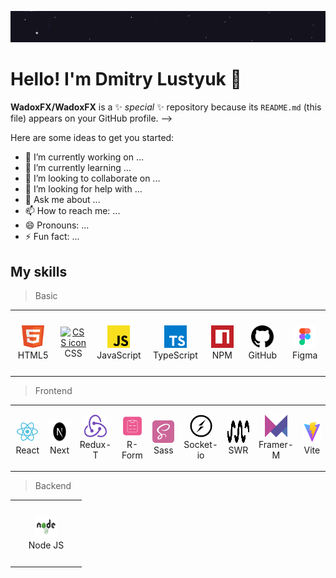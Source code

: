 <a href="https://github.com/WadoxFX"><img src="https://github.com/WadoxFX/WadoxFX/blob/main/images/header.gif" alt="Header"></a>

# Hello! I'm Dmitry Lustyuk 👋

**WadoxFX/WadoxFX** is a ✨ _special_ ✨ repository because its `README.md` (this file) appears on your GitHub profile. -->

Here are some ideas to get you started:

- 🔭 I’m currently working on ...
- 🌱 I’m currently learning ...
- 👯 I’m looking to collaborate on ...
- 🤔 I’m looking for help with ...
- 💬 Ask me about ...
- 📫 How to reach me: ...
- 😄 Pronouns: ...
- ⚡ Fun fact: ...

<h2 id="skills">My skills</h2>

> Basic

<table width='100%'>
  <tr>
    <td align="center" width="100" height="100">
      <a href="#skills">
        <img src="https://github.com/WadoxFX/WadoxFX/blob/main/images/html.svg" width="36" height="36" alt="HTML icon" />
      </a>
      <br>HTML5
    </td>
    <td align="center" width="100" height="100">
      <a href="#skills">
        <img src="https://github.com/WadoxFX/WadoxFX/blob/main/images/css.svg" width="36" height="36" alt="CSS icon" />
      </a>
      <br>CSS
    </td>
    <td align="center" width="100" height="100">
      <a href="#skills">
        <img src="https://github.com/WadoxFX/WadoxFX/blob/main/images/javascript.svg" width="36" height="36" alt="JavaScript icon" />
      </a>
      <br>JavaScript
    </td>
    <td align="center" width="100" height="100">
      <a href="#skills">
        <img src="https://github.com/WadoxFX/WadoxFX/blob/main/images/typescript.svg" width="36" height="36" alt="TypeScript icon" />
      </a>
      <br>TypeScript
    </td>
    <td align="center" width="100" height="100">
      <a href="#skills">
        <img src="https://github.com/WadoxFX/WadoxFX/blob/main/images/npm.svg" width="36" height="36" alt="NPM icon" />
      </a>
      <br>NPM
    </td>
    <td align="center" width="100" height="100">
      <a href="#skills">
        <img src="https://github.com/WadoxFX/WadoxFX/blob/main/images/github.svg" width="36" height="36" alt="GitHub icon" />
      </a>
      <br>GitHub
    </td>
    <td align="center" width="100" height="100">
      <a href="#skills">
        <img src="https://github.com/WadoxFX/WadoxFX/blob/main/images/figma.svg" width="36" height="36" alt="Figma icon" />
      </a>
      <br>Figma
    </td>
  </tr>
</table>

> Frontend

<table width='100%'>
  <tr>
    <td align="center" width="100" height="100">
      <a href="#skills">
        <img src="https://github.com/WadoxFX/WadoxFX/blob/main/images/react.svg" width="36" height="36" alt="React icon" />
      </a>
      <br>React
    </td>
    <td align="center" width="100" height="100">
      <a href="#skills">
        <img src="https://github.com/WadoxFX/WadoxFX/blob/main/images/next.js.svg" width="36" height="36" alt="Next icon" />
      </a>
      <br>Next
    </td>
    <td align="center" width="100" height="100">
      <a href="#skills">
        <img src="https://github.com/WadoxFX/WadoxFX/blob/main/images/redux.svg" width="36" height="36" alt="Redux-T icon" />
      </a>
      <br>Redux-T
    </td>
    <td align="center" width="100" height="100">
      <a href="#skills">
        <img src="https://github.com/WadoxFX/WadoxFX/blob/main/images/form.png" width="36" height="36" alt="React-form icon" />
      </a>
      <br>R-Form
    </td>
    <td align="center" width="100" height="100">
      <a href="#skills">
        <img src="https://github.com/WadoxFX/WadoxFX/blob/main/images/sass.svg" width="36" height="36" alt="Sass icon" />
      </a>
      <br>Sass
    </td>
    <td align="center" width="100" height="100">
      <a href="#skills">
        <img src="https://github.com/WadoxFX/WadoxFX/blob/main/images/socket-io.svg" width="36" height="36" alt="Socket-io-client icon" />
      </a>
      <br>Socket-io
    </td>
    <td align="center" width="100" height="100">
      <a href="#skills">
        <img src="https://github.com/WadoxFX/WadoxFX/blob/main/images/swr.svg" width="36" height="36" alt="SWR icon" />
      </a>
      <br>SWR
    </td>
    <td align="center" width="100" height="100">
      <a href="#skills">
        <img src="https://github.com/WadoxFX/WadoxFX/blob/main/images/framer-motion.svg" width="36" height="36" alt="Framer-motion icon" />
      </a>
      <br>Framer-M
    </td>
    <td align="center" width="100" height="100">
      <a href="#skills">
        <img src="https://github.com/WadoxFX/WadoxFX/blob/main/images/vite.svg" width="36" height="36" alt="Vite icon" />
      </a>
      <br>Vite
    </td>
  </tr>
</table>

> Backend

<table width='100%'>
  <tr>
    <td align="center" width="100" height="100">
      <a href="#skills">
        <img src="https://github.com/WadoxFX/WadoxFX/blob/main/images/node.svg" width="36" height="36" alt="Node JS icon" />
      </a>
      <br>Node JS
    </td>
  </tr>
</table>
